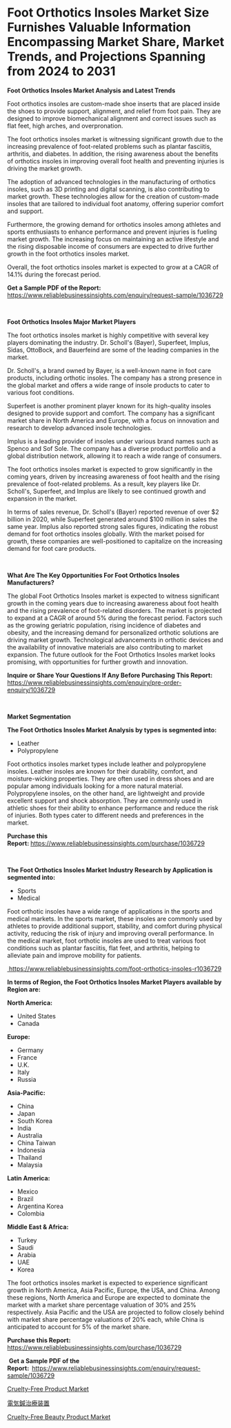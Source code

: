 <p><h1>Foot Orthotics Insoles Market Size Furnishes Valuable Information Encompassing Market Share, Market Trends, and Projections Spanning from 2024 to 2031</h1></p><p><strong>Foot Orthotics Insoles Market Analysis and Latest Trends</strong></p>
<p><p>Foot orthotics insoles are custom-made shoe inserts that are placed inside the shoes to provide support, alignment, and relief from foot pain. They are designed to improve biomechanical alignment and correct issues such as flat feet, high arches, and overpronation.</p><p>The foot orthotics insoles market is witnessing significant growth due to the increasing prevalence of foot-related problems such as plantar fasciitis, arthritis, and diabetes. In addition, the rising awareness about the benefits of orthotics insoles in improving overall foot health and preventing injuries is driving the market growth.</p><p>The adoption of advanced technologies in the manufacturing of orthotics insoles, such as 3D printing and digital scanning, is also contributing to market growth. These technologies allow for the creation of custom-made insoles that are tailored to individual foot anatomy, offering superior comfort and support.</p><p>Furthermore, the growing demand for orthotics insoles among athletes and sports enthusiasts to enhance performance and prevent injuries is fueling market growth. The increasing focus on maintaining an active lifestyle and the rising disposable income of consumers are expected to drive further growth in the foot orthotics insoles market.</p><p>Overall, the foot orthotics insoles market is expected to grow at a CAGR of 14.1% during the forecast period.</p></p>
<p><strong>Get a Sample PDF of the Report:&nbsp;</strong> <a href="https://www.reliablebusinessinsights.com/enquiry/request-sample/1036729">https://www.reliablebusinessinsights.com/enquiry/request-sample/1036729</a></p>
<p>&nbsp;</p>
<p><strong>Foot Orthotics Insoles Major Market Players</strong></p>
<p><p>The foot orthotics insoles market is highly competitive with several key players dominating the industry. Dr. Scholl's (Bayer), Superfeet, Implus, Sidas, OttoBock, and Bauerfeind are some of the leading companies in the market.</p><p>Dr. Scholl's, a brand owned by Bayer, is a well-known name in foot care products, including orthotic insoles. The company has a strong presence in the global market and offers a wide range of insole products to cater to various foot conditions.</p><p>Superfeet is another prominent player known for its high-quality insoles designed to provide support and comfort. The company has a significant market share in North America and Europe, with a focus on innovation and research to develop advanced insole technologies.</p><p>Implus is a leading provider of insoles under various brand names such as Spenco and Sof Sole. The company has a diverse product portfolio and a global distribution network, allowing it to reach a wide range of consumers.</p><p>The foot orthotics insoles market is expected to grow significantly in the coming years, driven by increasing awareness of foot health and the rising prevalence of foot-related problems. As a result, key players like Dr. Scholl's, Superfeet, and Implus are likely to see continued growth and expansion in the market.</p><p>In terms of sales revenue, Dr. Scholl's (Bayer) reported revenue of over $2 billion in 2020, while Superfeet generated around $100 million in sales the same year. Implus also reported strong sales figures, indicating the robust demand for foot orthotics insoles globally. With the market poised for growth, these companies are well-positioned to capitalize on the increasing demand for foot care products.</p></p>
<p>&nbsp;</p>
<p><strong>What Are The Key Opportunities For Foot Orthotics Insoles Manufacturers?</strong></p>
<p><p>The global Foot Orthotics Insoles market is expected to witness significant growth in the coming years due to increasing awareness about foot health and the rising prevalence of foot-related disorders. The market is projected to expand at a CAGR of around 5% during the forecast period. Factors such as the growing geriatric population, rising incidence of diabetes and obesity, and the increasing demand for personalized orthotic solutions are driving market growth. Technological advancements in orthotic devices and the availability of innovative materials are also contributing to market expansion. The future outlook for the Foot Orthotics Insoles market looks promising, with opportunities for further growth and innovation.</p></p>
<p><strong>Inquire or Share Your Questions If Any Before Purchasing This Report:</strong> <a href="https://www.reliablebusinessinsights.com/enquiry/pre-order-enquiry/1036729">https://www.reliablebusinessinsights.com/enquiry/pre-order-enquiry/1036729</a></p>
<p>&nbsp;</p>
<p><strong>Market Segmentation</strong></p>
<p><strong>The Foot Orthotics Insoles Market Analysis by types is segmented into:</strong></p>
<p><ul><li>Leather</li><li>Polypropylene</li></ul></p>
<p><p>Foot orthotics insoles market types include leather and polypropylene insoles. Leather insoles are known for their durability, comfort, and moisture-wicking properties. They are often used in dress shoes and are popular among individuals looking for a more natural material. Polypropylene insoles, on the other hand, are lightweight and provide excellent support and shock absorption. They are commonly used in athletic shoes for their ability to enhance performance and reduce the risk of injuries. Both types cater to different needs and preferences in the market.</p></p>
<p><strong>Purchase this Report:&nbsp;</strong><a href="https://www.reliablebusinessinsights.com/purchase/1036729">https://www.reliablebusinessinsights.com/purchase/1036729</a></p>
<p>&nbsp;</p>
<p><strong>The Foot Orthotics Insoles Market Industry Research by Application is segmented into:</strong></p>
<p><ul><li>Sports</li><li>Medical</li></ul></p>
<p><p>Foot orthotic insoles have a wide range of applications in the sports and medical markets. In the sports market, these insoles are commonly used by athletes to provide additional support, stability, and comfort during physical activity, reducing the risk of injury and improving overall performance. In the medical market, foot orthotic insoles are used to treat various foot conditions such as plantar fasciitis, flat feet, and arthritis, helping to alleviate pain and improve mobility for patients.</p></p>
<p><a href="https://www.reliablebusinessinsights.com/foot-orthotics-insoles-r1036729">&nbsp;https://www.reliablebusinessinsights.com/foot-orthotics-insoles-r1036729</a></p>
<p><strong>In terms of Region, the Foot Orthotics Insoles Market Players available by Region are:</strong></p>
<p>
    <p> <strong> North America: </strong>
        <ul>
            <li>United States</li>
            <li>Canada</li>
        </ul>
        </p> 
    <p> <strong> Europe: </strong>
        <ul>
            <li>Germany</li>
            <li>France</li>
            <li>U.K.</li>
            <li>Italy</li>
            <li>Russia</li>
        </ul>
        </p> 
    <p> <strong> Asia-Pacific: </strong>
        <ul>
            <li>China</li>
            <li>Japan</li>
            <li>South Korea</li>
            <li>India</li>
            <li>Australia</li>
            <li>China Taiwan</li>
            <li>Indonesia</li>
            <li>Thailand</li>
            <li>Malaysia</li>
        </ul>
        </p> 
    <p> <strong> Latin America: </strong>
        <ul>
            <li>Mexico</li>
            <li>Brazil</li>
            <li>Argentina Korea</li>
            <li>Colombia</li>
        </ul>
        </p> 
    <p> <strong> Middle East & Africa: </strong>
        <ul>
            <li>Turkey</li>
            <li>Saudi</li>
            <li>Arabia</li>
            <li>UAE</li>
            <li>Korea</li>
        </ul>
    </p>
    </p>
<p><p>The foot orthotics insoles market is expected to experience significant growth in North America, Asia Pacific, Europe, the USA, and China. Among these regions, North America and Europe are expected to dominate the market with a market share percentage valuation of 30% and 25% respectively. Asia Pacific and the USA are projected to follow closely behind with market share percentage valuations of 20% each, while China is anticipated to account for 5% of the market share.</p></p>
<p><strong>Purchase this Report: </strong><a href="https://www.reliablebusinessinsights.com/purchase/1036729">https://www.reliablebusinessinsights.com/purchase/1036729</a></p>
<p>&nbsp;<strong>Get a Sample PDF of the Report:&nbsp;&nbsp;</strong><a href="https://www.reliablebusinessinsights.com/enquiry/request-sample/1036729">https://www.reliablebusinessinsights.com/enquiry/request-sample/1036729</a></p>
<p><strong></strong></p>
<p><p><a href="https://issuu.com/reportprime-2/docs/cruelty-free-product-market-size-2030.pptx">Cruelty-Free Product Market</a></p><p><a href="https://github.com/KenyonJohns/Market-Research-Report-List-1/blob/main/372561487991.md">電気鍼治療装置</a></p><p><a href="https://issuu.com/reportprime-2/docs/cruelty-free-beauty-product-market-size-2030.pptx">Cruelty-Free Beauty Product Market</a></p></p>